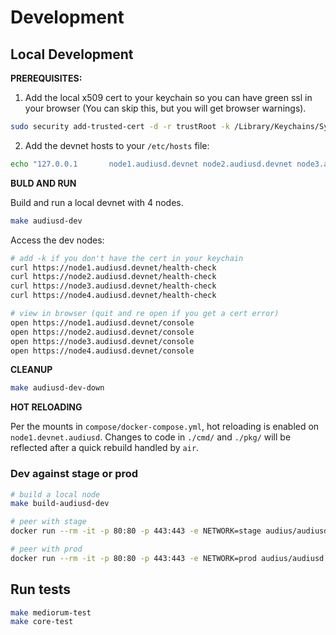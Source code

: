 # Development

## Local Development

**PREREQUISITES:**

1. Add the local x509 cert to your keychain so you can have green ssl in your browser (You can skip this, but you will get browser warnings).

```bash
sudo security add-trusted-cert -d -r trustRoot -k /Library/Keychains/System.keychain dev/tls/cert.pem
```

2. Add the devnet hosts to your `/etc/hosts` file:

```bash
echo "127.0.0.1       node1.audiusd.devnet node2.audiusd.devnet node3.audiusd.devnet node4.audiusd.devnet" | sudo tee -a /etc/hosts
```

**BULD AND RUN**

Build and run a local devnet with 4 nodes.

```bash
make audiusd-dev
```

Access the dev nodes:

```bash
# add -k if you don't have the cert in your keychain
curl https://node1.audiusd.devnet/health-check
curl https://node2.audiusd.devnet/health-check
curl https://node3.audiusd.devnet/health-check
curl https://node4.audiusd.devnet/health-check

# view in browser (quit and re open if you get a cert error)
open https://node1.audiusd.devnet/console
open https://node2.audiusd.devnet/console
open https://node3.audiusd.devnet/console
open https://node4.audiusd.devnet/console
```

**CLEANUP**

```bash
make audiusd-dev-down
```

**HOT RELOADING**

Per the mounts in `compose/docker-compose.yml`, hot reloading is enabled on `node1.devnet.audiusd`.
Changes to code in `./cmd/` and `./pkg/` will be reflected after a quick rebuild handled by `air`.

### Dev against stage or prod

```bash
# build a local node
make build-audiusd-dev

# peer with stage
docker run --rm -it -p 80:80 -p 443:443 -e NETWORK=stage audius/audiusd:dev

# peer with prod
docker run --rm -it -p 80:80 -p 443:443 -e NETWORK=prod audius/audiusd:dev
```

## Run tests

```bash
make mediorum-test
make core-test
```
